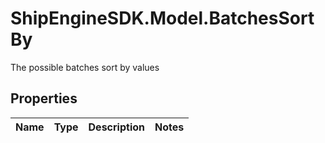 # ShipEngineSDK.Model.BatchesSortBy
The possible batches sort by values

## Properties

Name | Type | Description | Notes
------------ | ------------- | ------------- | -------------

